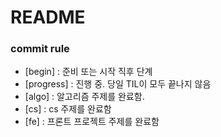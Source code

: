 # README

### commit rule

- [begin] : 준비 또는 시작 직후 단계
- [progress] : 진행 중. 당일 TIL이 모두 끝나지 않음
- [algo] : 알고리즘 주제를 완료함.
- [cs] : cs 주제를 완료함
- [fe] : 프론트 프로젝트 주제를 완료함
